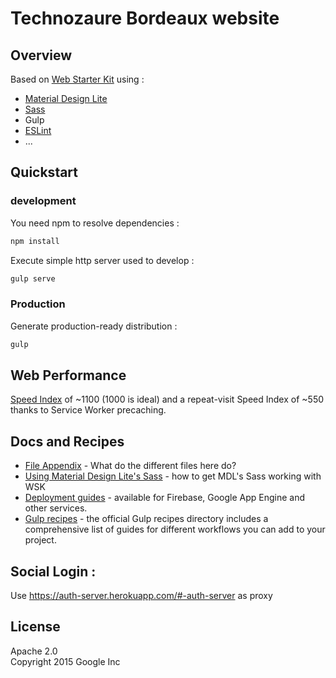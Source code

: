 # Technozaure Bordeaux website

## Overview

Based on [Web Starter Kit](https://developers.google.com/web/starter-kit) using :

* [Material Design Lite](http://getmdl.io)
* [Sass](http://sass-lang.com/)
* Gulp
* [ESLint](http://eslint.org)
* ...

## Quickstart

### development

You need npm to resolve dependencies :
```bash
npm install
```

Execute simple http server used to develop :
```bash
gulp serve
```

### Production

Generate production-ready distribution :
```bash
gulp
```

## Web Performance

[Speed Index](https://sites.google.com/a/webpagetest.org/docs/using-webpagetest/metrics/speed-index) of ~1100 (1000 is ideal) and a repeat-visit Speed Index of ~550 thanks to Service Worker precaching. 

## Docs and Recipes

* [File Appendix](https://github.com/google/web-starter-kit/blob/master/docs/file-appendix.md) - What do the different files here do?
* [Using Material Design Lite's Sass](https://github.com/google/web-starter-kit/blob/master/docs/mdl-sass.md) - how to get MDL's Sass working with WSK
* [Deployment guides](https://github.com/google/web-starter-kit/blob/master/docs/deploy.md) - available for Firebase, Google App Engine and other services.
* [Gulp recipes](https://github.com/gulpjs/gulp/tree/master/docs/recipes) - the official Gulp recipes directory includes a comprehensive list of guides for different workflows you can add to your project.

## Social Login : 

Use https://auth-server.herokuapp.com/#-auth-server as proxy

## License

Apache 2.0  
Copyright 2015 Google Inc
